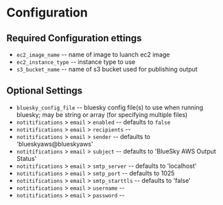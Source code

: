 # Configuration

## Required Configuration ettings

 - `ec2_image_name` -- name of image to luanch ec2 image
 - `ec2_instance_type` -- instance type to use
 - `s3_bucket_name` -- name of s3 bucket used for publishing output

## Optional Settings
 - `bluesky_config_file` -- bluesky config file(s) to use when running bluesky; may be string or array (for specifying multiple files)
 - `notitifications` > `email` > `enabled` -- defaults to `false`
 - `notitifications` > `email` > `recipients` --
 - `notitifications` > `email` > `sender` -- defaults to 'blueskyaws@blueskyaws'
 - `notitifications` > `email` > `subject` --  defaults to 'BlueSky AWS Output Status'
 - `notitifications` > `email` > `smtp_server` --  defaults to 'localhost'
 - `notitifications` > `email` > `smtp_port` --  defaults to 1025
 - `notitifications` > `email` > `smtp_starttls` --  defaults to 'false'
 - `notitifications` > `email` > `username` --
 - `notitifications` > `email` > `password` --
